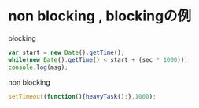 # non blocking , blockingの例
blocking
```javascript
var start = new Date().getTime();
while(new Date().getTime() < start + (sec * 1000));
console.log(msg);
```
non blocking
```javascript
setTimeout(function(){heavyTask();},1000);
```
